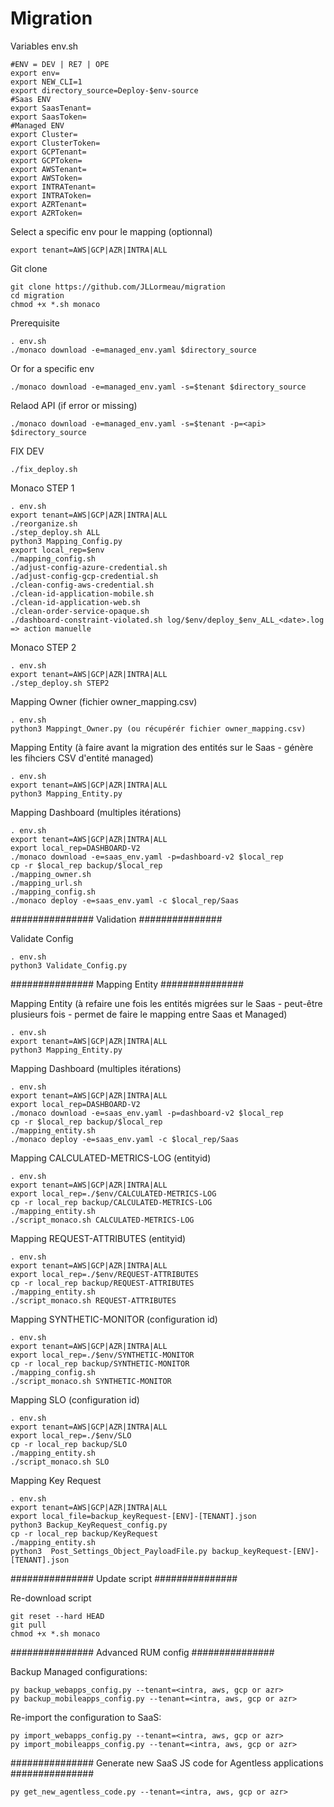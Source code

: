 # Migration

Variables env.sh
    
    #ENV = DEV | RE7 | OPE
    export env=
    export NEW_CLI=1
    export directory_source=Deploy-$env-source
    #Saas ENV
    export SaasTenant=
    export SaasToken=
    #Managed ENV
    export Cluster=
    export ClusterToken=
    export GCPTenant=
    export GCPToken=
    export AWSTenant=
    export AWSToken=
    export INTRATenant=
    export INTRAToken=
    export AZRTenant=
    export AZRToken=
    
Select a specific env pour le mapping (optionnal)

    export tenant=AWS|GCP|AZR|INTRA|ALL
    
Git clone

    git clone https://github.com/JLLormeau/migration
    cd migration
    chmod +x *.sh monaco

Prerequisite

    . env.sh
    ./monaco download -e=managed_env.yaml $directory_source
    
  Or for a specific env
    
    ./monaco download -e=managed_env.yaml -s=$tenant $directory_source
    
Relaod API (if error or missing)

    ./monaco download -e=managed_env.yaml -s=$tenant -p=<api> $directory_source
    
FIX DEV

    ./fix_deploy.sh

Monaco STEP 1

    . env.sh
    export tenant=AWS|GCP|AZR|INTRA|ALL
    ./reorganize.sh
    ./step_deploy.sh ALL
    python3 Mapping_Config.py
    export local_rep=$env
    ./mapping_config.sh
    ./adjust-config-azure-credential.sh
    ./adjust-config-gcp-credential.sh
    ./clean-config-aws-credential.sh
    ./clean-id-application-mobile.sh
    ./clean-id-application-web.sh
    ./clean-order-service-opaque.sh
    ./dashboard-constraint-violated.sh log/$env/deploy_$env_ALL_<date>.log => action manuelle 

Monaco STEP 2
    
    . env.sh
    export tenant=AWS|GCP|AZR|INTRA|ALL
    ./step_deploy.sh STEP2
    
Mapping Owner (fichier owner_mapping.csv)
 
    . env.sh
    python3 Mappingt_Owner.py (ou récupérér fichier owner_mapping.csv)
 
Mapping Entity (à faire avant la migration des entités sur le Saas - génère les fihciers CSV d'entité managed)
 
    . env.sh
    export tenant=AWS|GCP|AZR|INTRA|ALL
    python3 Mapping_Entity.py
 
Mapping Dashboard (multiples itérations)
    
    . env.sh   
    export tenant=AWS|GCP|AZR|INTRA|ALL
    export local_rep=DASHBOARD-V2
    ./monaco download -e=saas_env.yaml -p=dashboard-v2 $local_rep
    cp -r $local_rep backup/$local_rep
    ./mapping_owner.sh
    ./mapping_url.sh
    ./mapping_config.sh
    ./monaco deploy -e=saas_env.yaml -c $local_rep/Saas

############### Validation ###############

Validate Config

    . env.sh
    python3 Validate_Config.py
    
############### Mapping Entity ###############

Mapping Entity (à refaire une fois les entités migrées sur le Saas - peut-être plusieurs fois - permet de faire le mapping entre Saas et Managed)
 
    . env.sh
    export tenant=AWS|GCP|AZR|INTRA|ALL
    python3 Mapping_Entity.py

Mapping Dashboard (multiples itérations)
    
    . env.sh   
    export tenant=AWS|GCP|AZR|INTRA|ALL
    export local_rep=DASHBOARD-V2
    ./monaco download -e=saas_env.yaml -p=dashboard-v2 $local_rep
    cp -r $local_rep backup/$local_rep
    ./mapping_entity.sh
    ./monaco deploy -e=saas_env.yaml -c $local_rep/Saas

Mapping CALCULATED-METRICS-LOG (entityid)
    
    . env.sh
    export tenant=AWS|GCP|AZR|INTRA|ALL
    export local_rep=./$env/CALCULATED-METRICS-LOG
    cp -r local_rep backup/CALCULATED-METRICS-LOG
    ./mapping_entity.sh
    ./script_monaco.sh CALCULATED-METRICS-LOG
 
 Mapping REQUEST-ATTRIBUTES (entityid)
    
    . env.sh
    export tenant=AWS|GCP|AZR|INTRA|ALL
    export local_rep=./$env/REQUEST-ATTRIBUTES
    cp -r local_rep backup/REQUEST-ATTRIBUTES
    ./mapping_entity.sh
    ./script_monaco.sh REQUEST-ATTRIBUTES
   
Mapping SYNTHETIC-MONITOR (configuration id)
    
    . env.sh
    export tenant=AWS|GCP|AZR|INTRA|ALL
    export local_rep=./$env/SYNTHETIC-MONITOR
    cp -r local_rep backup/SYNTHETIC-MONITOR
    ./mapping_config.sh
    ./script_monaco.sh SYNTHETIC-MONITOR
    
Mapping SLO (configuration id)
    
    . env.sh
    export tenant=AWS|GCP|AZR|INTRA|ALL
    export local_rep=./$env/SLO
    cp -r local_rep backup/SLO
    ./mapping_entity.sh
    ./script_monaco.sh SLO   

Mapping Key Request
    
    . env.sh
    export tenant=AWS|GCP|AZR|INTRA|ALL
    export local_file=backup_keyRequest-[ENV]-[TENANT].json
    python3 Backup_KeyRequest_config.py 
    cp -r local_rep backup/KeyRequest
    ./mapping_entity.sh
    python3  Post_Settings_Object_PayloadFile.py backup_keyRequest-[ENV]-[TENANT].json

############### Update script ###############

Re-download script
    
    git reset --hard HEAD
    git pull
    chmod +x *.sh monaco

############### Advanced RUM config ###############

Backup Managed configurations:

    py backup_webapps_config.py --tenant=<intra, aws, gcp or azr>
    py backup_mobileapps_config.py --tenant=<intra, aws, gcp or azr>


Re-import the configuration to SaaS:

    py import_webapps_config.py --tenant=<intra, aws, gcp or azr>
    py import_mobileapps_config.py --tenant=<intra, aws, gcp or azr>

############### Generate new SaaS JS code for Agentless applications ###############

    py get_new_agentless_code.py --tenant=<intra, aws, gcp or azr>


